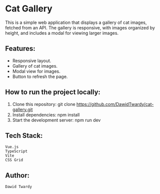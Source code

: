 # Cat Gallery

This is a simple web application that displays a gallery of cat images, fetched from an API. The gallery is responsive, with images organized by height, and includes a modal for viewing larger images.

## Features:
- Responsive layout.
- Gallery of cat images.
- Modal view for images.
- Button to refresh the page.

## How to run the project locally:
1. Clone this repository:
   git clone https://github.com/DawidTwardy/cat-gallery.git
2. Install dependencies:
    npm install
3. Start the development server:
    npm run dev
## Tech Stack:
    Vue.js
    TypeScript
    Vite
    CSS Grid
## Author:
    Dawid Twardy
